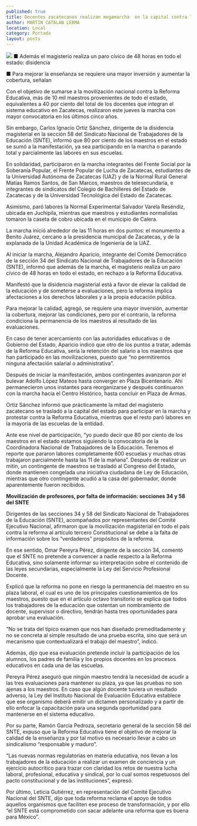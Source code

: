 ```yaml
---
published: true
title: Docentes zacatecanos realizan megamarcha  en la capital contra la Reforma Educativa
author: MARTIN CATALAN LERMA
location: Local
category: Portada
layout: posts
---
```


![](http://i.imgur.com/tzUZwuZm.jpg)
■ Además el magisterio realiza un paro cívico de 48 horas en todo el estado: disidencia

■ Para mejorar la enseñanza se requiere una mayor inversión y aumentar la cobertura, señalan

Con el objetivo de sumarse a la movilización nacional contra la Reforma Educativa, más de 10 mil maestros provenientes de todo el estado, equivalentes a 40 por ciento del total de los docentes que integran el sistema educativo en Zacatecas, realizaron este jueves la marcha con mayor convocatoria en los últimos cinco años.

Sin embargo, Carlos Ignacio Ortiz Sánchez, dirigente de la disidencia magisterial en la sección 58 del Sindicato Nacional de Trabajadores de la Educación (SNTE), informó que 80 por ciento de los maestros en el estado se sumó a la manifestación, ya sea participando en la marcha o parando total y parcialmente las labores en sus escuelas.

En solidaridad, participaron en la marcha integrantes del Frente Social por la Soberanía Popular, el Frente Popular de Lucha de Zacatecas, estudiantes de la Universidad Autónoma de Zacatecas (UAZ) y de la Normal Rural General Matías Ramos Santos, de San Marcos, maestros de telesecundaria, e integrantes de sindicatos del Colegio de Bachilleres del Estado de Zacatecas y de la Universidad Tecnológica del Estado de Zacatecas.

Asimismo, paró labores la Normal Experimental Salvador Varela Reséndiz, ubicada en Juchipila, mientras que maestros y estudiantes normalistas tomaron la caseta de cobro ubicada en el municipio de Calera. 

La marcha inició alrededor de las 11 horas en dos puntos: el monumento a Benito Juárez, cercano a la presidencia municipal de Zacatecas, y de la explanada de la Unidad Académica de Ingeniería de la UAZ.

Al iniciar la marcha, Alejandro Aparicio, integrante del Comité Democrático de la sección 34 del Sindicato Nacional de Trabajadores de la Educación (SNTE), informó que además de la marcha, el magisterio realiza un paro cívico de 48 horas en todo el estado, en rechazo a la Reforma Educativa.

Manifestó que la disidencia magisterial está a favor de elevar la calidad de la educación y de someterse a evaluaciones, pero la reforma implica afectaciones a los derechos laborales y a la propia educación pública.

Para mejorar la calidad, agregó, se requiere una mayor inversión, aumentar la cobertura, mejorar las condiciones, pero por el contrario, la reforma condiciona la permanencia de los maestros al resultado de las evaluaciones.

En caso de tener acercamiento con las autoridades educativas o de Gobierno del Estado, Aparicio indicó que otro de los puntos a tratar, además de la Reforma Educativa, sería la retención del salario a los maestros que han participado en las movilizaciones, puesto que “no permitiremos ninguna afectación salarial o administrativa”.

Después de iniciar la manifestación, ambos contingentes avanzaron por el bulevar Adolfo López Mateos hasta converger en Plaza Bicentenario. Ahí permanecieron unos instantes para reorganizarse y después continuaron con la marcha hacia el Centro Histórico, hasta concluir en Plaza de Armas.

Ortiz Sánchez informó que prácticamente la mitad del magisterio zacatecano se trasladó a la capital del estado para participar en la marcha y protestar contra la Reforma Educativa, mientras que el resto paró labores en la mayoría de las escuelas de la entidad.

Ante ese nivel de participación, “yo puedo decir que 80 por ciento de los maestros en el estado estamos siguiendo la convocatoria de la Coordinadora Nacional de Trabajadores de la Educación. Tenemos el reporte que pararon labores completamente 600 escuelas y muchas otras trabajaron parcialmente hasta las 11 de la mañana”.
Después de realizar un mitin, un contingente de maestros se trasladó al Congreso del Estado, donde mantienen congelada una iniciativa ciudadana de Ley de Educación, mientras que otro contingente acudió a la casa del gobernador, donde aparentemente fueron recibidos.

**Movilización de profesores, por falta de información: secciones 34 y 58 del SNTE**

Dirigentes de las secciones 34 y 58 del Sindicato Nacional de Trabajadores de la Educación (SNTE), acompañados por representantes del Comité Ejecutivo Nacional, afirmaron que la movilización magisterial en todo el país contra la reforma al artículo tercero Constitucional se debe a la falta de información sobre los “verdaderos” propósitos de la reforma.

En ese sentido, Omar Pereyra Pérez, dirigente de la sección 34, comentó que el SNTE no pretende a convencer a nadie respecto a la Reforma Educativa, sino solamente informar su interpretación sobre el contenido de las leyes secundarias, especialmente la Ley del Servicio Profesional Docente.

Explicó que la reforma no pone en riesgo la permanencia del maestro en su plaza laboral, el cual es uno de los principales cuestionamientos de los maestros, puesto que en el artículo octavo transitorio se explica que todos los trabajadores de la educación que ostentan un nombramiento de docente, supervisor o directivo, tendrán hasta tres oportunidades para aprobar una evaluación.

“No se trata del típico examen que nos han diseñado premeditadamente y no se concreta al simple resultado de una prueba escrita, sino que será un mecanismo que contextualizará el trabajo del maestro”, indicó.

Además, dijo que esa evaluación pretende incluir la participación de los alumnos, los padres de familia y los propios docentes en los procesos educativos en cada una de las escuelas.

Pereyra Pérez aseguró que ningún maestro tendrá la necesidad de acudir a las tres evaluaciones para mantener su plaza, ya que las pruebas no son ajenas a los maestros. 
En caso que algún docente tuviera un resultado adverso, la Ley del Instituto Nacional de Evaluación Educativa establece que ese organismo deberá emitir un dictamen personalizado y a partir de ello enfocar la capacitación para una segunda oportunidad para mantenerse en el sistema educativo.

Por su parte, Ramón García Pedroza, secretario general de la sección 58 del SNTE, expuso que la Reforma Educativa tiene el objetivo de mejorar la calidad de la enseñanza y por tal motivo es necesario llevar a cabo un sindicalismo “responsable y maduro”.

“Las nuevas normas regulatorias en materia educativa, nos llevan a los trabajadores de la educación a realizar un examen de conciencia y un ejercicio autocrítico para trazar con claridad los retos de nuestra lucha laboral, profesional, educativa y sindical, por lo cual somos respetuosos del pacto constitucional y de las instituciones”, expresó.

Por último, Leticia Gutiérrez, en representación del Comité Ejecutivo Nacional del SNTE, dijo que toda reforma reclama el apoyo de todos aquellos organismos que faciliten ese proceso de transformación, y por ello “el SNTE está comprometido con sacar adelante una reforma que es buena para México”.
